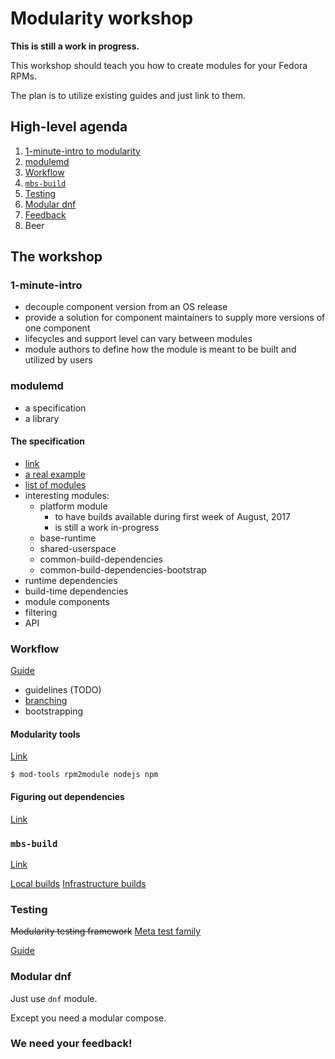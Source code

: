 # Modularity workshop

**This is still a work in progress.**

This workshop should teach you how to create modules for your Fedora RPMs.

The plan is to utilize existing guides and just link to them.


## High-level agenda

1. [1-minute-intro to modularity](#1-minute-intro)
2. [modulemd](#modulemd)
3. [Workflow](#workflow)
4. [`mbs-build`](#mbs-build)
5. [Testing](#testing)
6. [Modular dnf](#modular-dnf)
7. [Feedback](#we-need-your-feedback)
8. Beer


## The workshop


### 1-minute-intro

 * decouple component version from an OS release
 * provide a solution for component maintainers to supply more versions of one component
 * lifecycles and support level can vary between modules
 * module authors to define how the module is meant to be built and utilized by users


### modulemd

 * a specification
 * a library


#### The specification

 * [link](https://pagure.io/modulemd/blob/master/f/spec.yaml)
 * [a real example](http://pkgs.fedoraproject.org/cgit/modules/nodejs.git/tree/nodejs.yaml?h=f26)
 * [list of modules](http://pkgs.fedoraproject.org/cgit/modules)
 * interesting modules:
   * platform module
     * to have builds available during first week of August, 2017
     * is still a work in-progress
   * base-runtime
   * shared-userspace
   * common-build-dependencies
   * common-build-dependencies-bootstrap
 * runtime dependencies
 * build-time dependencies
 * module components
 * filtering
 * API


### Workflow

[Guide](https://docs.pagure.org/modularity/development/building-modules.html)

 * guidelines (TODO)
 * [branching](https://fedoraproject.org/wiki/Changes/ArbitraryBranching#Current_status)
 * bootstrapping

#### Modularity tools

[Link](https://pagure.io/modularity/modularity-tools)

```
$ mod-tools rpm2module nodejs npm
```


#### Figuring out dependencies

[Link](https://github.com/fedora-modularity/depchase)


### `mbs-build`

[Link](https://pagure.io/fm-orchestrator/)

[Local builds](https://docs.pagure.org/modularity/development/building-modules/building-local.html)
[Infrastructure builds](https://docs.pagure.org/modularity/development/building-modules/building-infra.html)


### Testing

~~Modularity testing framework~~ [Meta test family](https://github.com/fedora-modularity/meta-test-family)

[Guide](http://meta-test-family.readthedocs.io/en/latest/user_guide/index.html)


### Modular dnf

Just use `dnf` module.

Except you need a modular compose.


### We need your feedback!
